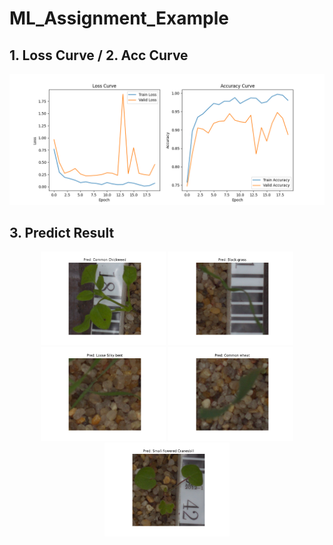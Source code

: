 # ML_Assignment_Example

## 1. Loss Curve / 2. Acc Curve
![loss+acc](PIC/loss_curve+accuracy_curve.png)

## 3. Predict Result
<p align="center">
  <img src="PIC/predictions/predicted_image_1.png" width="200"/>
  <img src="PIC/predictions/predicted_image_2.png" width="200"/>
  <img src="PIC/predictions/predicted_image_3.png" width="200"/>
  <img src="PIC/predictions/predicted_image_4.png" width="200"/>
  <img src="PIC/predictions/predicted_image_5.png" width="200"/>
</p>